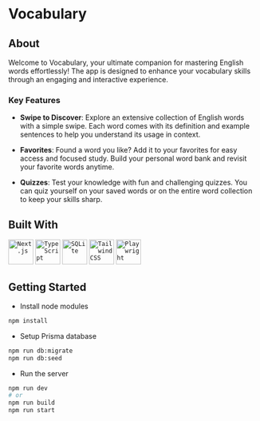 # Vocabulary

## About

Welcome to Vocabulary, your ultimate companion for mastering English words effortlessly! The app is designed to enhance your vocabulary skills through an engaging and interactive experience.

### Key Features

- **Swipe to Discover**: Explore an extensive collection of English words with a simple swipe. Each word comes with its definition and example sentences to help you understand its usage in context.

- **Favorites**: Found a word you like? Add it to your favorites for easy access and focused study. Build your personal word bank and revisit your favorite words anytime.

- **Quizzes**: Test your knowledge with fun and challenging quizzes. You can quiz yourself on your saved words or on the entire word collection to keep your skills sharp.

## Built With

<code><img width="50" src="https://github.com/marwin1991/profile-technology-icons/assets/136815194/5f8c622c-c217-4649-b0a9-7e0ee24bd704" alt="Next.js" title="Next.js"/></code>
<code><img width="50" src="https://user-images.githubusercontent.com/25181517/183890598-19a0ac2d-e88a-4005-a8df-1ee36782fde1.png" alt="TypeScript" title="TypeScript"/></code>
<code><img width="50" src="https://github.com/marwin1991/profile-technology-icons/assets/136815194/82df4543-236b-4e45-9604-5434e3faab17" alt="SQLite" title="SQLite"/></code>
<code><img width="50" src="https://user-images.githubusercontent.com/25181517/202896760-337261ed-ee92-4979-84c4-d4b829c7355d.png" alt="Tailwind CSS" title="Tailwind CSS"/></code>
<code><img width="50" src="https://github.com/marwin1991/profile-technology-icons/assets/25181517/37cb517e-d059-4cc0-8124-1a72b663167c" alt="Playwright" title="Playwright"/></code>

## Getting Started

- Install node modules

```bash
npm install
```

- Setup Prisma database

```bash
npm run db:migrate
npm run db:seed
```

- Run the server

```bash
npm run dev
# or
npm run build
npm run start
```
